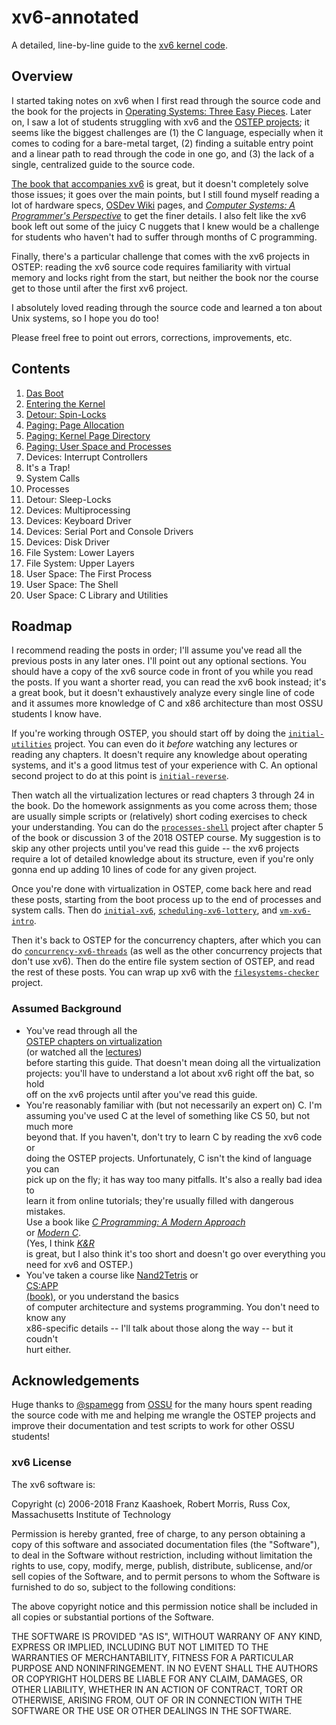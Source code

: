 # xv6-annotated

A detailed, line-by-line guide to the [xv6 kernel code](https://github.com/mit-pdos/xv6-public).

## Overview

I started taking notes on xv6 when I first read through the source code and the
book for the projects in [Operating Systems: Three Easy Pieces](https://pages.cs.wisc.edu/~remzi/OSTEP/).
Later on, I saw a lot of students struggling with xv6 and the
[OSTEP projects](https://github.com/remzi-arpacidusseau/ostep-projects/);
it seems like the
biggest challenges are (1) the C language, especially when it comes to coding
for a bare-metal target, (2) finding a suitable entry point and a linear path to
read through the code in one go, and (3) the lack of a single, centralized guide
to the source code.

[The book that accompanies xv6](https://pdos.csail.mit.edu/6.828/2018/xv6/book-rev11.pdf)
is great, but it doesn't completely solve those issues; it goes over the main
points, but I still found myself reading a lot of hardware specs,
[OSDev Wiki](https://wiki.osdev.org/) pages, and [*Computer Systems: A Programmer's
Perspective*](https://csapp.cs.cmu.edu/3e/home.html) to get the finer details. I
also felt like the xv6 book left out some of the juicy C nuggets that I knew
would be a challenge for students who haven't had to suffer through months of C
programming.

Finally, there's a particular challenge that comes with the xv6 projects in
OSTEP: reading the xv6 source code requires familiarity with virtual memory and
locks right from the start, but neither the book nor the course get to those
until after the first xv6 project.

I absolutely loved reading through the source code and learned a ton about Unix
systems, so I hope you do too!

Please freel free to point out errors, corrections, improvements, etc.

## Contents

1. [Das Boot](boot.md)
2. [Entering the Kernel](entry.md)
3. [Detour: Spin-Locks](spin_locks.md)
4. [Paging: Page Allocation](page_allocation.md)
5. [Paging: Kernel Page Directory](paging_kernel.md)
6. [Paging: User Space and Processes](paging_user.md)
7. Devices: Interrupt Controllers
8. It's a Trap!
9. System Calls
10. Processes
11. Detour: Sleep-Locks
12. Devices: Multiprocessing
13. Devices: Keyboard Driver
14. Devices: Serial Port and Console Drivers
15. Devices: Disk Driver
16. File System: Lower Layers
17. File System: Upper Layers
18. User Space: The First Process
19. User Space: The Shell
20. User Space: C Library and Utilities

## Roadmap

I recommend reading the posts in order; I'll assume you've read all the previous
posts in any later ones. I'll point out any optional sections. You should have a
copy of the xv6 source code in front of you while you read the posts. If you want
a shorter read, you can read the xv6 book instead; it's a great book, but it
doesn't exhaustively analyze every single line of code and it assumes more knowledge
of C and x86 architecture than most OSSU students I know have.

If you're working through OSTEP, you should start off by doing the
[`initial-utilities`](https://github.com/remzi-arpacidusseau/ostep-projects/tree/master/initial-utilities)
project. You can even do it *before* watching any lectures or reading any
chapters. It doesn't require any knowledge about operating systems, and it's a
good litmus test of your experience with C. An optional second project to do at
this point is [`initial-reverse`](https://github.com/remzi-arpacidusseau/ostep-projects/tree/master/initial-reverse).

Then watch all the virtualization lectures or read chapters 3 through 24 in the
book. Do the homework assignments as you come across them; those are usually
simple scripts or (relatively) short coding exercises to check your understanding.
You can do the [`processes-shell`](https://github.com/remzi-arpacidusseau/ostep-projects/tree/master/processes-shell)
project after chapter 5 of the book or discussion 3 of the 2018 OSTEP course. My
suggestion is to skip any other projects until you've read this guide -- the xv6
projects require a lot of detailed knowledge about its structure, even if you're
only gonna end up adding 10 lines of code for any given project.

Once you're done with virtualization in OSTEP, come back here and read these
posts, starting from the boot process up to the end of processes and system
calls. Then do [`initial-xv6`](https://github.com/remzi-arpacidusseau/ostep-projects/tree/master/initial-xv6),
[`scheduling-xv6-lottery`](https://github.com/remzi-arpacidusseau/ostep-projects/tree/master/scheduling-xv6-lottery),
and [`vm-xv6-intro`](https://github.com/remzi-arpacidusseau/ostep-projects/tree/master/vm-xv6-intro).

Then it's back to OSTEP for the concurrency chapters, after which you can do
[`concurrency-xv6-threads`](https://github.com/remzi-arpacidusseau/ostep-projects/tree/master/initial-xv6)
(as well as the other concurrency projects that don't use xv6). Then do the
entire file system section of OSTEP, and read the rest of these posts. You can
wrap up xv6 with the [`filesystems-checker`](https://github.com/remzi-arpacidusseau/ostep-projects/tree/master/filesystems-checker)
project.

### Assumed Background

* You've read through all the\
[OSTEP chapters on virtualization](https://pages.cs.wisc.edu/~remzi/OSTEP/#book-chapters)\
(or watched all the [lectures](https://pages.cs.wisc.edu/~remzi/Classes/537/Spring2018/Discussion/videos.html))\
before starting this guide. That doesn't mean doing all the virtualization\
projects: you'll have to understand a lot about xv6 right off the bat, so hold\
off on the xv6 projects until after you've read this guide.
* You're reasonably familiar with (but not necessarily an expert on) C. I'm\
assuming you've used C at the level of something like CS 50, but not much more\
beyond that. If you haven't, don't try to learn C by reading the xv6 code or\
doing the OSTEP projects. Unfortunately, C isn't the kind of language you can\
pick up on the fly; it has way too many pitfalls. It's also a really bad idea to\
learn it from online tutorials; they're usually filled with dangerous mistakes.\
Use a book like [*C Programming: A Modern Approach*](http://www.knking.com/books/c2/)\
or [*Modern C*](https://modernc.gforge.inria.fr).\
(Yes, I think [*K&R*](https://en.wikipedia.org/wiki/The_C_Programming_Language)\
is great, but I also think it's too short and doesn't go over everything you need for xv6 and OSTEP.)
* You've taken a course like [Nand2Tetris](https://www.nand2tetris.org/) or\
[CS:APP](https://www.cs.cmu.edu/afs/cs.cmu.edu/academic/class/15213-f15/www/schedule.html)\
[(book)](https://csapp.cs.cmu.edu/3e/home.html), or you understand the basics\
of computer architecture and systems programming. You don't need to know any\
x86-specific details -- I'll talk about those along the way -- but it coudn't\
hurt either.

## Acknowledgements

Huge thanks to [@spamegg](https://github.com/spamegg1) from
[OSSU](https://github.com/ossu/computer-science/) for the many hours spent
reading the source code with me and helping me wrangle the OSTEP projects and
improve their documentation and test scripts to work for other OSSU students!

### xv6 License

The xv6 software is:

Copyright (c) 2006-2018 Franz Kaashoek, Robert Morris, Russ Cox,
						Massachusetts Institute of Technology

Permission is hereby granted, free of charge, to any person obtaining a copy of
this software and associated documentation files (the "Software"), to deal in
the Software without restriction, including without limitation the rights to
use, copy, modify, merge, publish, distribute, sublicense, and/or sell copies of
the Software, and to permit persons to whom the Software is furnished to do so,
subject to the following conditions:

The above copyright notice and this permission notice shall be included in all
copies or substantial portions of the Software.

THE SOFTWARE IS PROVIDED "AS IS", WITHOUT WARRANY OF ANY KIND, EXPRESS OR
IMPLIED, INCLUDING BUT NOT LIMITED TO THE WARRANTIES OF MERCHANTABILITY, FITNESS
FOR A PARTICULAR PURPOSE AND NONINFRINGEMENT. IN NO EVENT SHALL THE AUTHORS OR
COPYRIGHT HOLDERS BE LIABLE FOR ANY CLAIM, DAMAGES, OR OTHER LIABILITY, WHETHER
IN AN ACTION OF CONTRACT, TORT OR OTHERWISE, ARISING FROM, OUT OF OR IN
CONNECTION WITH THE SOFTWARE OR THE USE OR OTHER DEALINGS IN THE SOFTWARE.

